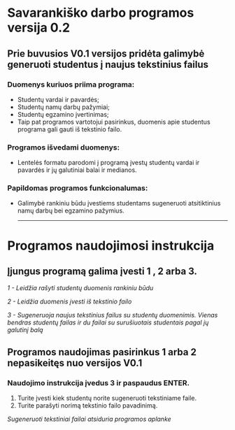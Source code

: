 # Savarankiško darbo programos versija 0.2
## Prie buvusios V0.1 versijos pridėta galimybė generuoti studentus į naujus tekstinius failus

### Duomenys kuriuos priima programa:
* Studentų vardai ir pavardės;
* Studentų namų darbų pažymiai;
* Studentų egzamino įvertinimas;
* Taip pat programos vartotojui pasirinkus, duomenis apie studentus programa gali gauti iš tekstinio failo.
  
### Programos išvedami duomenys:
* Lentelės formatu parodomi į programą įvestų studentų vardai ir pavardės ir jų galutiniai balai ir medianos.
  
### Papildomas programos funkcionalumas:
* Galimybė rankiniu būdu įvestiems studentams sugeneruoti atsitiktinius namų darbų bei egzamino pažymius.

  <hr>
# Programos naudojimosi instrukcija

## Įjungus programą galima įvesti 1 , 2 arba 3. 
*1 - Leidžia rašyti studentų duomenis rankiniu būdu*


*2 - Leidžia duomenis įvesti iš tekstinio failo*


*3 - Sugeneruoja naujus tekstinius failus su studentų duomenimis. Vienas bendras studentų failas ir du failai su surušiuotais studentais pagal jų galutinį balą*

## Programos naudojimas pasirinkus 1 arba 2 nepasikeitęs nuo versijos V0.1

### Naudojimo instrukcija įvedus 3 ir paspaudus ENTER.
1. Turite įvesti kiek studentų norite sugeneruoti tekstiniame faile.
2. Turite parašyti norimą tekstinio failo pavadinimą.

   
*Sugeneruoti tekstiniai failai atsiduria programos aplanke*



  
